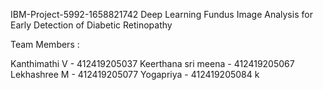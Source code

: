 IBM-Project-5992-1658821742
Deep Learning Fundus Image Analysis for Early Detection of Diabetic Retinopathy

Team Members :

Kanthimathi V - 412419205037
Keerthana sri meena - 412419205067
Lekhashree M - 412419205077
Yogapriya  - 412419205084
k
